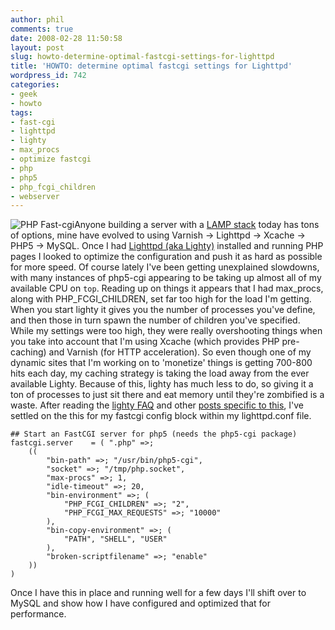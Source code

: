 ```yaml
---
author: phil
comments: true
date: 2008-02-28 11:50:58
layout: post
slug: howto-determine-optimal-fastcgi-settings-for-lighttpd
title: 'HOWTO: determine optimal fastcgi settings for Lighttpd'
wordpress_id: 742
categories:
- geek
- howto
tags:
- fast-cgi
- lighttpd
- lighty
- max_procs
- optimize fastcgi
- php
- php5
- php_fcgi_children
- webserver
---
```


![PHP Fast-cgi](http://www.fak3r.com/wp-content/uploads/2008/02/php-fastcgi.thumbnail.png)Anyone building a server with a [LAMP stack](http://en.wikipedia.org/wiki/LAMP_(software_bundle)) today has tons of options, mine have evolved to using Varnish -> Lighttpd -> Xcache -> PHP5 -> MySQL.  Once I had [Lighttpd (aka Lighty)](http://www.fak3r.com/?s=lighttpd) installed and running PHP pages I looked to optimize the configuration and push it as hard as possible for more speed.  Of course lately I've been getting unexplained slowdowns, with many instances of php5-cgi appearing to be taking up almost all of my available CPU on `top`.  Reading up on things it appears that I had max_procs, along with PHP_FCGI_CHILDREN, set far too high for the load I'm getting. When you start lighty it gives you the number of processes you've define, and then those in turn spawn the number of children you've specified.  While my settings were too high, they were really overshooting things when you take into account that I'm using Xcache (which provides PHP pre-caching) and Varnish (for HTTP acceleration).  So even though one of my dynamic sites that I'm working on to 'monetize' things is getting 700-800 hits each day, my caching strategy is taking the load away from the ever available Lighty.  Because of this, lighty has much less to do, so giving it a ton of processes to just sit there and eat memory until they're zombified is a waste.  After reading the [lighty FAQ](http://trac.lighttpd.net/trac/wiki/FrequentlyAskedQuestions#HowmanyphpCGIprocesseswilllighttpdspawn%3Cbr%3E%3C/a%3E) and other [posts specific to this](http://www.fak3r.com/wp-admin/%3Cbr%3E%3C/a%3Ehttp://www.nokarma.de/2007/1/22/ubuntu-lighttpd-and-php5-cgi), I've settled on the this for my fastcgi config block within my lighttpd.conf file.<!-- more -->

    
    ## Start an FastCGI server for php5 (needs the php5-cgi package)
    fastcgi.server    = ( ".php" =>;
        ((
            "bin-path" =>; "/usr/bin/php5-cgi",
            "socket" =>; "/tmp/php.socket",
            "max-procs" =>; 1,
            "idle-timeout" =>; 20,
            "bin-environment" =>; (
                "PHP_FCGI_CHILDREN" =>; "2",
                "PHP_FCGI_MAX_REQUESTS" =>; "10000"
            ),
            "bin-copy-environment" =>; (
                "PATH", "SHELL", "USER"
            ),
            "broken-scriptfilename" =>; "enable"
        ))
    )


Once I have this in place and running well for a few days I'll shift over to MySQL and show how I have configured and optimized that for performance.
